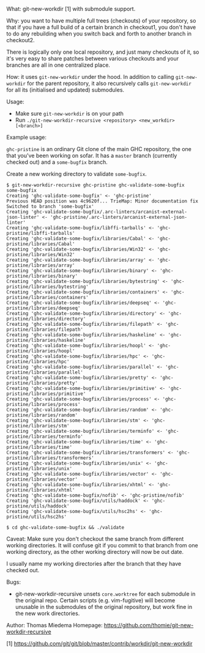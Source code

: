 What: git-new-workdir [1] with submodule support.

Why: you want to have multiple full trees (checkouts) of your repository, so
that if you have a full build of a certain branch in checkout1, you don't have
to do any rebuilding when you switch back and forth to another branch in
checkout2.

There is logically only one local repository, and just many checkouts of it, so
it's very easy to share patches between various checkouts and your branches are
all in one centralized place.

How: it uses `git-new-workdir` under the hood. In addition to calling
`git-new-workdir` for the parent repository, it also recursively calls
`git-new-workdir` for all its (initialised and updated) submodules.

Usage:
  * Make sure `git-new-workdir` is on your path
  * Run `./git-new-workdir-recursive <repository> <new_workdir> [<branch>]`

Example usage:

`ghc-pristine` is an ordinary Git clone of the main GHC repository, the one
that you've been working on sofar. It has a `master` branch (currently checked
out) and a `some-bugfix` branch.

Create a new working directory to validate `some-bugfix`.

    $ git-new-workdir-recursive ghc-pristine ghc-validate-some-bugfix some-bugfix
    Creating 'ghc-validate-some-bugfix' <- 'ghc-pristine'
    Previous HEAD position was 4c9620f... TrieMap: Minor documentation fix
    Switched to branch 'some-bugfix'
    Creating 'ghc-validate-some-bugfix/.arc-linters/arcanist-external-json-linter' <- 'ghc-pristine/.arc-linters/arcanist-external-json-linter'
    Creating 'ghc-validate-some-bugfix/libffi-tarballs' <- 'ghc-pristine/libffi-tarballs'
    Creating 'ghc-validate-some-bugfix/libraries/Cabal' <- 'ghc-pristine/libraries/Cabal'
    Creating 'ghc-validate-some-bugfix/libraries/Win32' <- 'ghc-pristine/libraries/Win32'
    Creating 'ghc-validate-some-bugfix/libraries/array' <- 'ghc-pristine/libraries/array'
    Creating 'ghc-validate-some-bugfix/libraries/binary' <- 'ghc-pristine/libraries/binary'
    Creating 'ghc-validate-some-bugfix/libraries/bytestring' <- 'ghc-pristine/libraries/bytestring'
    Creating 'ghc-validate-some-bugfix/libraries/containers' <- 'ghc-pristine/libraries/containers'
    Creating 'ghc-validate-some-bugfix/libraries/deepseq' <- 'ghc-pristine/libraries/deepseq'
    Creating 'ghc-validate-some-bugfix/libraries/directory' <- 'ghc-pristine/libraries/directory'
    Creating 'ghc-validate-some-bugfix/libraries/filepath' <- 'ghc-pristine/libraries/filepath'
    Creating 'ghc-validate-some-bugfix/libraries/haskeline' <- 'ghc-pristine/libraries/haskeline'
    Creating 'ghc-validate-some-bugfix/libraries/hoopl' <- 'ghc-pristine/libraries/hoopl'
    Creating 'ghc-validate-some-bugfix/libraries/hpc' <- 'ghc-pristine/libraries/hpc'
    Creating 'ghc-validate-some-bugfix/libraries/parallel' <- 'ghc-pristine/libraries/parallel'
    Creating 'ghc-validate-some-bugfix/libraries/pretty' <- 'ghc-pristine/libraries/pretty'
    Creating 'ghc-validate-some-bugfix/libraries/primitive' <- 'ghc-pristine/libraries/primitive'
    Creating 'ghc-validate-some-bugfix/libraries/process' <- 'ghc-pristine/libraries/process'
    Creating 'ghc-validate-some-bugfix/libraries/random' <- 'ghc-pristine/libraries/random'
    Creating 'ghc-validate-some-bugfix/libraries/stm' <- 'ghc-pristine/libraries/stm'
    Creating 'ghc-validate-some-bugfix/libraries/terminfo' <- 'ghc-pristine/libraries/terminfo'
    Creating 'ghc-validate-some-bugfix/libraries/time' <- 'ghc-pristine/libraries/time'
    Creating 'ghc-validate-some-bugfix/libraries/transformers' <- 'ghc-pristine/libraries/transformers'
    Creating 'ghc-validate-some-bugfix/libraries/unix' <- 'ghc-pristine/libraries/unix'
    Creating 'ghc-validate-some-bugfix/libraries/vector' <- 'ghc-pristine/libraries/vector'
    Creating 'ghc-validate-some-bugfix/libraries/xhtml' <- 'ghc-pristine/libraries/xhtml'
    Creating 'ghc-validate-some-bugfix/nofib' <- 'ghc-pristine/nofib'
    Creating 'ghc-validate-some-bugfix/utils/haddock' <- 'ghc-pristine/utils/haddock'
    Creating 'ghc-validate-some-bugfix/utils/hsc2hs' <- 'ghc-pristine/utils/hsc2hs'

    $ cd ghc-validate-some-bugfix && ./validate

Caveat:
Make sure you don't checkout the same branch from different working
directories. It will confuse git if you commit to that branch from one working
directory, as the other working directory will now be out date.

I usually name my working directories after the branch that they have checked
out.

Bugs:
  * git-new-workdir-recursive unsets `core.worktree` for each submodule in the
  original repo. Certain scripts (e.g. vim-fugitive) will become unusable in
  the submodules of the original repository, but work fine in the new work
  directories.

Author: Thomas Miedema
Homepage: https://github.com/thomie/git-new-workdir-recursive

[1] https://github.com/git/git/blob/master/contrib/workdir/git-new-workdir
